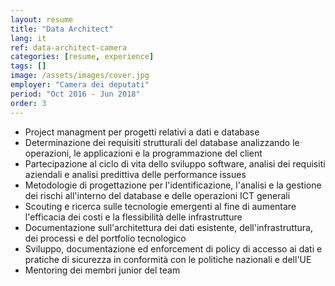 ```yaml
---
layout: resume
title: "Data Architect"
lang: it
ref: data-architect-camera
categories: [resume, experience]
tags: []
image: /assets/images/cover.jpg
employer: "Camera dei deputati"
period: "Oct 2016 - Jun 2018"
order: 3
---
```


- Project managment per progetti relativi a dati e database
- Determinazione dei requisiti strutturali del database analizzando le operazioni, le applicazioni e la programmazione del client
- Partecipazione al ciclo di vita dello sviluppo software, analisi dei requisiti aziendali e analisi predittiva delle performance issues
- Metodologie di progettazione per l'identificazione, l'analisi e la gestione dei rischi all'interno del database e delle operazioni ICT generali
- Scouting e ricerca sulle tecnologie emergenti al fine di aumentare l'efficacia dei costi e la flessibilità delle infrastrutture
- Documentazione sull'architettura dei dati esistente, dell'infrastruttura, dei processi e del portfolio tecnologico
- Sviluppo, documentazione ed enforcement di policy di accesso ai dati e pratiche di sicurezza in conformità con le politiche nazionali e dell'UE
- Mentoring dei membri junior del team
